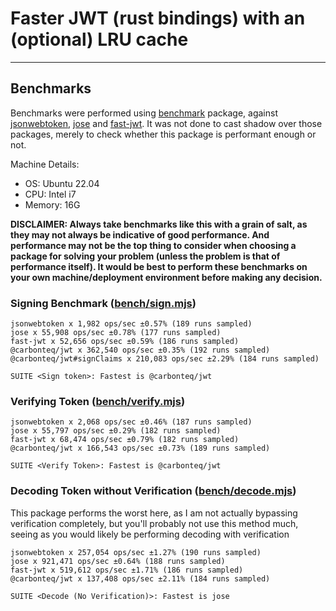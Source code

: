# Faster JWT (rust bindings) with an (optional) LRU cache

---

## Benchmarks

Benchmarks were performed using [benchmark](https://www.npmjs.com/package/benchmark) package, against [jsonwebtoken](https://www.npmjs.com/package/jsonwebtoken), [jose](https://www.npmjs.com/package/jose) and [fast-jwt](https://www.npmjs.com/package/fast-jwt). It was not done to cast shadow over those packages, merely to check whether this package is performant enough or not.

Machine Details:

- OS: Ubuntu 22.04
- CPU: Intel i7
- Memory: 16G

**DISCLAIMER: Always take benchmarks like this with a grain of salt, as they may not always be indicative of good performance. And performance may not be the top thing to consider when choosing a package for solving your problem (unless the problem is that of performance itself). It would be best to perform these benchmarks on your own machine/deployment environment before making any decision.**

### Signing Benchmark ([bench/sign.mjs](./bench/sign.mjs))

```
jsonwebtoken x 1,982 ops/sec ±0.57% (189 runs sampled)
jose x 55,908 ops/sec ±0.78% (177 runs sampled)
fast-jwt x 52,656 ops/sec ±0.59% (186 runs sampled)
@carbonteq/jwt x 362,540 ops/sec ±0.35% (192 runs sampled)
@carbonteq/jwt#signClaims x 210,083 ops/sec ±2.29% (184 runs sampled)

SUITE <Sign token>: Fastest is @carbonteq/jwt
```

### Verifying Token ([bench/verify.mjs](./bench/verify.mjs))

```
jsonwebtoken x 2,068 ops/sec ±0.46% (187 runs sampled)
jose x 55,797 ops/sec ±0.29% (182 runs sampled)
fast-jwt x 68,474 ops/sec ±0.79% (182 runs sampled)
@carbonteq/jwt x 166,543 ops/sec ±0.73% (189 runs sampled)

SUITE <Verify Token>: Fastest is @carbonteq/jwt
```

### Decoding Token without Verification ([bench/decode.mjs](./bench/decode.mjs))

This package performs the worst here, as I am not actually bypassing verification completely, but you'll probably not use this method much, seeing as you would likely be performing decoding with verification

```
jsonwebtoken x 257,054 ops/sec ±1.27% (190 runs sampled)
jose x 921,471 ops/sec ±0.64% (188 runs sampled)
fast-jwt x 519,612 ops/sec ±1.71% (186 runs sampled)
@carbonteq/jwt x 137,408 ops/sec ±2.11% (184 runs sampled)

SUITE <Decode (No Verification)>: Fastest is jose
```
